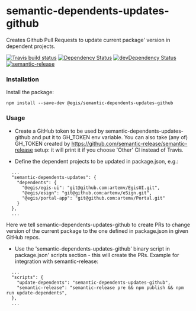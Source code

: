 # semantic-dependents-updates-github

Creates Github Pull Requests to update current package' version in dependent projects.

[![Travis build status](http://img.shields.io/travis/artemv/semantic-dependents-updates-github.svg?style=flat)](https://travis-ci.org/artemv/semantic-dependents-updates-github)
[![Dependency Status](https://david-dm.org/artemv/semantic-dependents-updates-github.svg)](https://david-dm.org/artemv/semantic-dependents-updates-github)
[![devDependency Status](https://david-dm.org/artemv/semantic-dependents-updates-github/dev-status.svg)](https://david-dm.org/artemv/semantic-dependents-updates-github#info=devDependencies)
[![semantic-release](https://img.shields.io/badge/%20%20%F0%9F%93%A6%F0%9F%9A%80-semantic--release-e10079.svg)](https://github.com/semantic-release/semantic-release)

### Installation
Install the package:
```
npm install --save-dev @egis/semantic-dependents-updates-github
```

### Usage

* Create a GitHub token to be used by semantic-dependents-updates-github and put it to GH_TOKEN env variable.
You can also take (any of) GH_TOKEN created by https://github.com/semantic-release/semantic-release setup: it will
print it if you choose 'Other' CI instead of Travis.

* Define the dependent projects to be updated in package.json, e.g.:
```
  ...
  "semantic-dependents-updates": {
    "dependents": {
      "@egis/egis-ui": "git@github.com:artemv/EgisUI.git",
      "@egis/esign": "git@github.com:artemv/eSign.git",
      "@egis/portal-app": "git@github.com:artemv/Portal.git"
    }
  },
  ...
```
Here we tell semantic-dependents-updates-github to create PRs to change version of the current package to the one
defined in package.json in given GitHub repos.

* Use the 'semantic-dependents-updates-github' binary script in package.json' scripts section - this will create the
PRs. Example for integration with semantic-release:
```
  ...
  "scripts": {
    "update-dependents": "semantic-dependents-updates-github",
    "semantic-release": "semantic-release pre && npm publish && npm run update-dependents",
  },
  ...

```